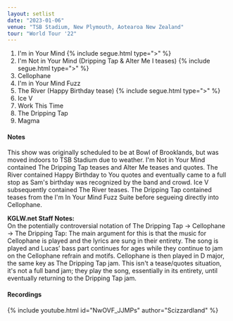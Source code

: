 ```yaml
---
layout: setlist
date: "2023-01-06"
venue: "TSB Stadium, New Plymouth, Aotearoa New Zealand"
tour: "World Tour '22"
---
```


1. I'm in Your Mind
   {% include segue.html type=">" %}
2. I'm Not in Your Mind
   (Dripping Tap & Alter Me I teases)
   {% include segue.html type=">" %}
3. Cellophane
4. I'm in Your Mind Fuzz
5. The River
   (Happy Birthday tease)
   {% include segue.html type=">" %}
6. Ice V
7. Work This Time
8. The Dripping Tap
9. Magma

<!--snippet-->

#### Notes

This show was originally scheduled to be at Bowl of Brooklands, but was moved indoors to TSB Stadium due to weather. I'm Not in Your Mind contained The Dripping Tap teases and Alter Me teases and quotes. The River contained Happy Birthday to You quotes and eventually came to a full stop as Sam's birthday was recognized by the band and crowd. Ice V subsequently contained The River teases. The Dripping Tap contained teases from the I'm In Your Mind Fuzz Suite before segueing directly into Cellophane.

**KGLW.net Staff Notes:**  
On the potentially controversial notation of The Dripping Tap -> Cellophane -> The Dripping Tap: The main argument for this is that the music for Cellophane is played and the lyrics are sung in their entirety. The song is played and Lucas’ bass part continues for ages while they continue to jam on the Cellophane refrain and motifs. Cellophane is then played in D major, the same key as The Dripping Tap jam. This isn't a tease/quotes situation, it's not a full band jam; they play the song, essentially in its entirety, until eventually returning to the Dripping Tap jam. 


#### Recordings

{% include youtube.html id="NwOVF_JJMPs" author="Scizzardland" %}
